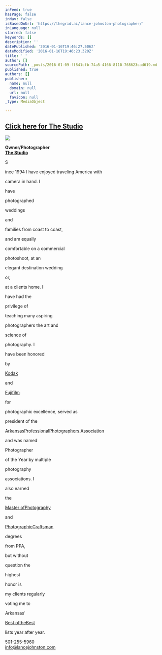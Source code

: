 ```yaml
---
inFeed: true
hasPage: false
inNav: false
isBasedOnUrl: 'https://thegrid.ai/lance-johnston-photographer/'
inLanguage: null
starred: false
keywords: []
description: ''
datePublished: '2016-01-16T19:46:27.506Z'
dateModified: '2016-01-16T19:46:23.329Z'
title: ' '
author: []
sourcePath: _posts/2016-01-09-ff841cfb-74a5-4166-8110-768623cad619.md
published: true
authors: []
publisher:
  name: null
  domain: null
  url: null
  favicon: null
_type: MediaObject

---
```

## [Click here for The Studio][0]
![](https://s3-us-west-2.amazonaws.com/the-grid-img/p/0f574068c820efbb8428e3275ee0078c6a92668f.jpg)

**Owner/Photographer**  
**[The Studio][0]**

S

ince 1994 I have enjoyed traveling America with

camera in hand. I

have

photographed

weddings

and

families from coast to coast,

and am equally

comfortable on a commercial

photoshoot, at an

elegant destination wedding

or,

at a clients home. I

have had the

privilege of

teaching many aspiring

photographers the art and

science of

photography. I

have been honored

by

[Kodak][1]

and

[Fujifilm][2]

for

photographic excellence, served as

president of the

[ArkansasProfessionalPhotographers Association][3]

and was named

Photographer

of the Year by multiple

photography

associations. I

also earned

the

[Master ofPhotography][4]

and

[PhotographicCraftsman][5]

degrees

from PPA,

but without

question the

highest

honor is

my clients regularly

voting me to

Arkansas'

[Best oftheBest][6]

lists year after year.

501-255-5960  
info@lancejohnston.com

[0]: https://thegrid.ai/lance-johnston-photographer/
[1]: https://thegrid.ai/links/fb8bd83f-04d4-4456-8865-5cdc0f79264b/
[2]: https://thegrid.ai/lance-johnston-photographer/fuji-masterpiece-award/
[3]: https://appa13.wildapricot.org/
[4]: https://thegrid.ai/links/master-of-photography/
[5]: https://thegrid.ai/links/c41629d4-1861-42fc-96c3-cee4588d9e63/
[6]: https://thegrid.ai/lance-johnston-photographer/6b9dda14-2e2d-4d8d-8247-e620e4ec4881/